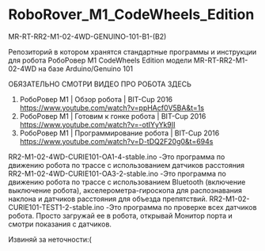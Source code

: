 # RoboRover_M1_CodeWheels_Edition
MR-RT-RR2-M1-02-4WD-GENUINO-101-B1-(B2)

Репозиторий в котором хранятся стандартные программы и инструкции для робота РобоРовер М1 CodeWheels Edition модели MR-RT-RR2-M1-02-4WD на базе Arduino/Genuino 101 

ОБЯЗАТЕЛЬНО СМОТРИ ВИДЕО ПРО РОБОТА ЗДЕСЬ
1. РобоРовер М1 | Обзор робота | BIT-Cup 2016 https://www.youtube.com/watch?v=ppHAcf0V5BA&t=1s
2. РобоРовер М1 | Готовим к гонке робота | BIT-Cup 2016 https://www.youtube.com/watch?v=-otIYyYk9II
3. РобоРовер М1 | Программирование робота | BIT-Cup 2016 https://www.youtube.com/watch?v=D-tDQ2F20g0&t=694s


RR2-M1-02-4WD-CURIE101-OA1-4-stable.ino -Это программа по движению робота по трассе с использованием датчиков расстояния 
RR2-M1-02-4WD-CURIE101-OA3-2-stable.ino -Это программа по движению робота по трассе с использованием Bluetooth (включение выключение робота), акселерометра-гироскопа для распознавания наклона и датчиков расстояния для объезда препятствий.
RR2-M1-02-CURIE101-TEST1-2-stable.ino -Это программа по проверке всех датчиков робота. Просто загружай ее в робота, открывай Монитор порта и смотри показания с датчиков.

Извиняй за неточности:(
